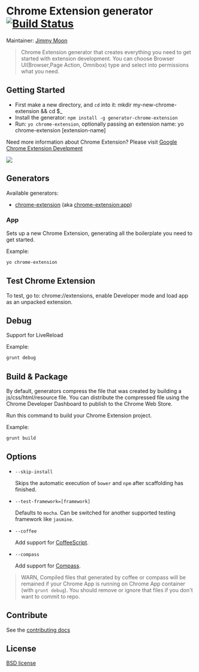# Chrome Extension generator [![Build Status](https://secure.travis-ci.org/yeoman/generator-chrome-extension.svg?branch=master)](http://travis-ci.org/yeoman/generator-chrome-extension)

Maintainer: [Jimmy Moon](https://github.com/ragingwind)

> Chrome Extension generator that creates everything you need to get started with extension development. You can choose Browser UI(Browser,Page Action, Omnibox) type and select into permissions what you need.

## Getting Started

- First make a new directory, and `cd` into it: mkdir my-new-chrome-extension && cd $_
- Install the generator: `npm install -g generator-chrome-extension`
- Run: `yo chrome-extension`, optionally passing an extension name: yo chrome-extension [extension-name]

Need more information about Chrome Extension? Please visit [Google Chrome Extension Develpment](http://developer.chrome.com/extensions/devguide.html)

![](http://recordit.co/H5y0XHYwgf.gif)

## Generators

Available generators:

* [chrome-extension](#app) (aka [chrome-extension:app](#app))

### App

Sets up a new Chrome Extension, generating all the boilerplate you need to get started.

Example:
```bash
yo chrome-extension
```

## Test Chrome Extension

To test, go to: chrome://extensions, enable Developer mode and load app as an unpacked extension.

## Debug

Support for LiveReload

Example:
```bash
grunt debug
```

## Build & Package

By default, generators compress the file that was created by building a js/css/html/resource file. You can distribute the compressed file using the Chrome Developer Dashboard to publish to the Chrome Web Store.

Run this command to build your Chrome Extension project.

Example:
```bash
grunt build
```

## Options

* `--skip-install`

  Skips the automatic execution of `bower` and `npm` after
  scaffolding has finished.

* `--test-framework=[framework]`

  Defaults to `mocha`. Can be switched for
  another supported testing framework like `jasmine`.

* `--coffee`

  Add support for [CoffeeScript](http://coffeescript.org/).

* `--compass`

  Add support for [Compass](http://compass-style.org/).

 > WARN, Compiled files that generated by coffee or compass will be remained if your Chrome App is running on Chrome App container (with `grunt debug`). You should remove or ignore that files if you don't want to commit to repo.

## Contribute

See the [contributing docs](https://github.com/yeoman/yeoman/blob/master/contributing.md)

## License

[BSD license](http://opensource.org/licenses/bsd-license.php)

